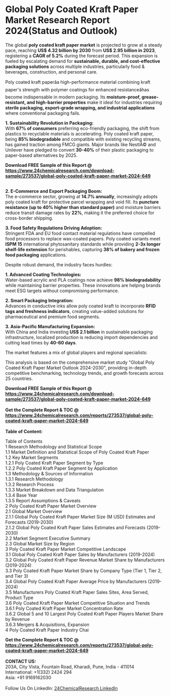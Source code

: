 <h1>Global Poly Coated Kraft Paper Market Research Report 2024(Status and Outlook)</h1><p>The global <strong>poly coated kraft paper market</strong> is projected to grow at a steady pace, reaching <strong>US$ 4.32 billion by 2030</strong> from <strong>US$ 2.95 billion in 2023</strong>, registering a <strong>CAGR of 5.2%</strong> during the forecast period. This expansion is fueled by escalating demand for <strong>sustainable, durable, and cost-effective packaging solutions</strong> across multiple industries, particularly food &amp; beverages, construction, and personal care.</p><p>Poly coated kraft paperâa high-performance material combining kraft paper's strength with polymer coatings for enhanced resistanceâhas become indispensable in modern packaging. Its <strong>moisture-proof, grease-resistant, and high-barrier properties</strong> make it ideal for industries requiring <strong>sterile packaging, export-grade wrapping, and industrial applications</strong> where conventional packaging fails.</p><p><strong>1. Sustainability Revolution in Packaging:</strong><br>
With <strong>67% of consumers</strong> preferring eco-friendly packaging, the shift from plastics to recyclable materials is accelerating. Poly coated kraft paper, being <strong>85% biodegradable</strong> and compatible with existing recycling streams, has gained traction among FMCG giants. Major brands like NestlÃ© and Unilever have pledged to convert <strong>30-40%</strong> of their plastic packaging to paper-based alternatives by 2025.</p><div><b>Download FREE Sample of this Report @ 
            <a href="https://www.24chemicalresearch.com/download-sample/273537/global-poly-coated-kraft-paper-market-2024-649">
            https://www.24chemicalresearch.com/download-sample/273537/global-poly-coated-kraft-paper-market-2024-649</a></b></div><br><p><strong>2. E-Commerce and Export Packaging Boom:</strong><br>
The e-commerce sector, growing at <strong>14.7% annually</strong>, increasingly adopts poly coated kraft for protective parcel wrapping and void fill. Its <strong>puncture resistance (up to 40% higher than standard paper)</strong> and moisture barriers reduce transit damage rates by <strong>22%</strong>, making it the preferred choice for cross-border shipping.</p><p><strong>3. Food Safety Regulations Driving Adoption:</strong><br>
Stringent FDA and EU food contact material regulations have compelled food processors to replace wax-coated papers. Poly coated variants meet <strong>ISPM 15</strong> international phytosanitary standards while providing <strong>2-3x longer shelf-life extension</strong> for perishables, capturing <strong>38% of bakery and frozen food packaging</strong> applications.</p><p>Despite robust demand, the industry faces hurdles:</p><p><strong>1. Advanced Coating Technologies:</strong><br>
Water-based acrylic and PLA coatings now achieve <strong>98% biodegradability</strong> while maintaining barrier properties. These innovations are helping brands meet ESG targets without compromising performance.</p><p><strong>2. Smart Packaging Integration:</strong><br>
Advances in conductive inks allow poly coated kraft to incorporate <strong>RFID tags and freshness indicators</strong>, creating value-added solutions for pharmaceutical and premium food segments.</p><p><strong>3. Asia-Pacific Manufacturing Expansion:</strong><br>
With China and India investing <strong>US$ 2.1 billion</strong> in sustainable packaging infrastructure, localized production is reducing import dependencies and cutting lead times by <strong>40-60 days</strong>.</p><p>The market features a mix of global players and regional specialists:</p><p>This analysis is based on the comprehensive market study "Global Poly Coated Kraft Paper Market Outlook 2024-2030", providing in-depth competitive benchmarking, technology trends, and growth forecasts across 25 countries.</p><div><b>Download FREE Sample of this Report @ 
            <a href="https://www.24chemicalresearch.com/download-sample/273537/global-poly-coated-kraft-paper-market-2024-649">
            https://www.24chemicalresearch.com/download-sample/273537/global-poly-coated-kraft-paper-market-2024-649</a></b></div><br><div><b>Get the Complete Report & TOC @ 
            <a href="https://www.24chemicalresearch.com/reports/273537/global-poly-coated-kraft-paper-market-2024-649">
            https://www.24chemicalresearch.com/reports/273537/global-poly-coated-kraft-paper-market-2024-649</a></b></div><br>
            <b>Table of Content:</b><p>Table of Contents<br />
1 Research Methodology and Statistical Scope<br />
1.1 Market Definition and Statistical Scope of Poly Coated Kraft Paper<br />
1.2 Key Market Segments<br />
1.2.1 Poly Coated Kraft Paper Segment by Type<br />
1.2.2 Poly Coated Kraft Paper Segment by Application<br />
1.3 Methodology & Sources of Information<br />
1.3.1 Research Methodology<br />
1.3.2 Research Process<br />
1.3.3 Market Breakdown and Data Triangulation<br />
1.3.4 Base Year<br />
1.3.5 Report Assumptions & Caveats<br />
2 Poly Coated Kraft Paper Market Overview<br />
2.1 Global Market Overview<br />
2.1.1 Global Poly Coated Kraft Paper Market Size (M USD) Estimates and Forecasts (2019-2030)<br />
2.1.2 Global Poly Coated Kraft Paper Sales Estimates and Forecasts (2019-2030)<br />
2.2 Market Segment Executive Summary<br />
2.3 Global Market Size by Region<br />
3 Poly Coated Kraft Paper Market Competitive Landscape<br />
3.1 Global Poly Coated Kraft Paper Sales by Manufacturers (2019-2024)<br />
3.2 Global Poly Coated Kraft Paper Revenue Market Share by Manufacturers (2019-2024)<br />
3.3 Poly Coated Kraft Paper Market Share by Company Type (Tier 1, Tier 2, and Tier 3)<br />
3.4 Global Poly Coated Kraft Paper Average Price by Manufacturers (2019-2024)<br />
3.5 Manufacturers Poly Coated Kraft Paper Sales Sites, Area Served, Product Type<br />
3.6 Poly Coated Kraft Paper Market Competitive Situation and Trends<br />
3.6.1 Poly Coated Kraft Paper Market Concentration Rate<br />
3.6.2 Global 5 and 10 Largest Poly Coated Kraft Paper Players Market Share by Revenue<br />
3.6.3 Mergers & Acquisitions, Expansion<br />
4 Poly Coated Kraft Paper Industry Chai</p><div><b>Get the Complete Report & TOC @ 
            <a href="https://www.24chemicalresearch.com/reports/273537/global-poly-coated-kraft-paper-market-2024-649">
            https://www.24chemicalresearch.com/reports/273537/global-poly-coated-kraft-paper-market-2024-649</a></b></div><br><b>CONTACT US:</b><br>
            203A, City Vista, Fountain Road, Kharadi, Pune, India - 411014<br>
            International: +1(332) 2424 294<br>
            Asia: +91 9169162030 <br><br>
            Follow Us On LinkedIn: <a href="https://www.linkedin.com/company/24chemicalresearch/">24ChemicalResearch LinkedIn</a>